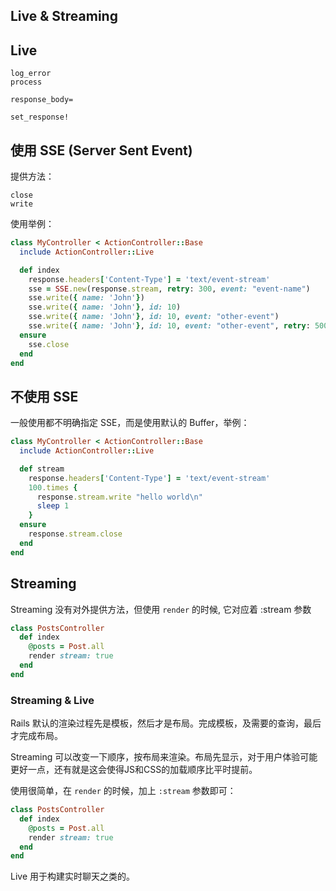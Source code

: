 ## Live & Streaming

## Live

```
log_error
process

response_body=

set_response!
```

## 使用 SSE (Server Sent Event)

提供方法：

```
close
write
```

使用举例：

```ruby
class MyController < ActionController::Base
  include ActionController::Live

  def index
    response.headers['Content-Type'] = 'text/event-stream'
    sse = SSE.new(response.stream, retry: 300, event: "event-name")
    sse.write({ name: 'John'})
    sse.write({ name: 'John'}, id: 10)
    sse.write({ name: 'John'}, id: 10, event: "other-event")
    sse.write({ name: 'John'}, id: 10, event: "other-event", retry: 500)
  ensure
    sse.close
  end
end
```

## 不使用 SSE

一般使用都不明确指定 SSE，而是使用默认的 Buffer，举例：

```ruby
class MyController < ActionController::Base
  include ActionController::Live

  def stream
    response.headers['Content-Type'] = 'text/event-stream'
    100.times {
      response.stream.write "hello world\n"
      sleep 1
    }
  ensure
    response.stream.close
  end
end
```

## Streaming

Streaming 没有对外提供方法，但使用 `render` 的时候, 它对应着 :stream 参数

```ruby
class PostsController
  def index
    @posts = Post.all
    render stream: true
  end
end
```

### Streaming & Live

Rails 默认的渲染过程先是模板，然后才是布局。完成模板，及需要的查询，最后才完成布局。

Streaming 可以改变一下顺序，按布局来渲染。布局先显示，对于用户体验可能更好一点，还有就是这会使得JS和CSS的加载顺序比平时提前。

使用很简单，在 `render` 的时候，加上 `:stream` 参数即可：

```ruby
class PostsController
  def index
    @posts = Post.all
    render stream: true
  end
end
```

Live 用于构建实时聊天之类的。
